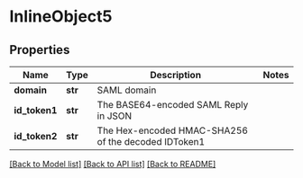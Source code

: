 # InlineObject5

## Properties
Name | Type | Description | Notes
------------ | ------------- | ------------- | -------------
**domain** | **str** | SAML domain | 
**id_token1** | **str** | The BASE64-encoded SAML Reply in JSON | 
**id_token2** | **str** | The Hex-encoded HMAC-SHA256 of the decoded IDToken1 | 

[[Back to Model list]](../README.md#documentation-for-models) [[Back to API list]](../README.md#documentation-for-api-endpoints) [[Back to README]](../README.md)


